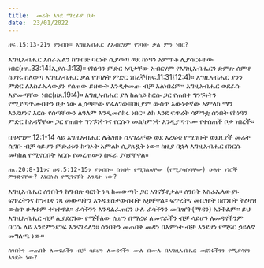 ```yaml
---
title:  መሬት እንደ ማረፊያ ቦታ
date:  23/01/2022
---
```


`ዘፍ.15:13-21ን ያንብቡ። እግዚአብሔር ለአብርሃም የገባው ቃል ምን ነበር?`

እግዚአብሔር እስራኤልን ከግብጽ ባርነት ሲያወጣ ወደ ከነዓን አምጥቶ ሊያሳርፋቸው ነበር(ዘጸ.33:14፤ኢያሱ.1:13)። የከነዓን ምድር አባታቸው አብርሃም የእግዚአብሔርን ድምጽ ሰምቶ ከሀገሩ ስለወጣ እግዚአብሔር ቃል የገባለት ምድር ነበረች(ዘፍ.11:31፤12:4)። እግዚአብሔር ያንን ምድር ለእስራኤላውያኑ የሰጠው ይዘውት እንዲቀመጡ ብቻ አልነበረም። እግዚአብሔር ወደራሱ እያመጣቸው ነበር(ዘጸ.19:4)። እግዚአብሔር ያለ ከልካይ ከርሱ ጋር የጠበቀ ግንኙነትን የሚያጣጥሙበትን ቦታ ነው ሊሰጣቸው የፈለገው።በዚያም ውስጥ እውነተኛው አምላክ ማን እንደሆነና እርሱ የሰጣቸውን ለዓለም እንዲመሰክሩ ነበር። ልክ እንደ ፍጥረት ሳምንቷ ሰንበት የከነዓን ምድር ከአዳኛቸው ጋር የጠበቀ ግንኙነትንና የርሱን መልካምነት እንዲያጣጥሙ የተሰጠች ቦታ ነበረች።

በዘዳግም 12:1-14 ላይ እግዚአብሔር ለሕዝቡ ሲናገራቸው ወደ እረፍቱ የሚገቡት ወደዚያች መሬት ሲገቡ ብቻ ሳይሆን ምድሪቱን ከጣኦት አምልኮ ሲያጸዷት ነው። ከዚያ በኋላ እግዚአብሔር በነርሱ መካከል የሚኖርበት እርሱ የመረጠውን ስፍራ ያሳያቸዋል።

`ዘጸ.20:8-11ንና ዘዳ.5:12-15ን ያንብቡ። ሰንበት የሚገልጻቸው (የሚያሳስባቸው) ሁለት ነገሮች ምንድናቸው? እነርሱስ የሚገናኙት እንዴት ነው?`

እግዚአብሔር ሰንበትን ከግብጽ ባርነት ነጻ ከመውጣት ጋር አገናኝቶታል። ሰንበት እስራኤላውያኑ ፍጥረትንና ከግብጽ ነጻ መውጣትን እንዲያስታውሱበት አዟቸዋል። ፍጥረትና መቤዠት በሰንበት ትዕዛዝ ውስጥ ሁለቱም ተካተዋል። ራሳችንን እንዳልፈጠርን ሁሉ ራሳችንን መቤዠት(ማዳን) አንችልም። ይህ እግዚአብሔር ብቻ ሊያደርገው የሚችለው ሲሆን በማረፍ ለመኖራችን ብቻ ሳይሆን ለመዳናችንም በርሱ ላይ እንደምንደገፍ እንናገራለን። ሰንበትን መጠበቅ መዳን በእምነት ብቻ እንደሆነ የሚናር ኃይለኛ መግለጫ ነው።

`ሰንበትን መጠበቅ ለመኖራችን ብቻ ሳይሆን ለመዳናችን ሙሉ በሙሉ በእግዚአብሔር መደገፋችንን የሚያሳየን እንዴት ነው?`